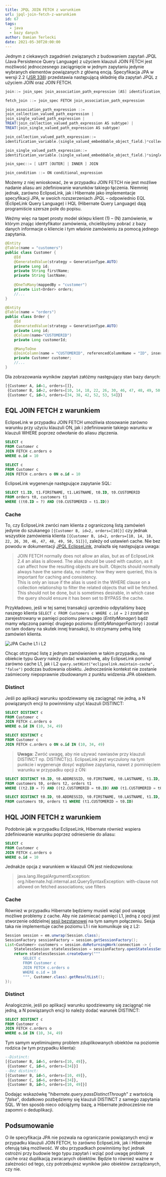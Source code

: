 ```yaml
---
title: JPQL JOIN FETCH z warunkiem
url: jpql-join-fetch-z-warunkiem
id: 67
tags:
  - java
  - bazy danych
author: Damian Terlecki
date: 2021-05-30T20:00:00
---
```


Jednym z ciekawych zagadnień związanych z budowaniem zapytań JPQL (Java Persistence Query Language) z użyciem klauzuli JOIN FETCH
jest możliwość jednoczesnego zaciągnięcie w jednym zapytaniu jedynie wybranych elementów powiązanych z główną encją. 
Specyfikacja JPA w wersji 2.2 ([JSR 338](https://download.oracle.com/otn-pub/jcp/persistence-2_2-mrel-spec/JavaPersistence.pdf))
przedstawia następującą składnię dla zapytań JPQL z użyciem JOIN oraz JOIN FETCH.

```groovy
join::= join_spec join_association_path_expression [AS] identification_variable [join_condition]

fetch_join ::= join_spec FETCH join_association_path_expression

join_association_path_expression ::=
join_collection_valued_path_expression |
join_single_valued_path_expression |
TREAT(join_collection_valued_path_expression AS subtype) |
TREAT(join_single_valued_path_expression AS subtype)

join_collection_valued_path_expression::=
identification_variable.{single_valued_embeddable_object_field.}*collection_valued_field

join_single_valued_path_expression::=
identification_variable.{single_valued_embeddable_object_field.}*single_valued_object_field

join_spec::= [ LEFT [OUTER] | INNER ] JOIN

join_condition ::= ON conditional_expression
```

Możemy z niej wnioskować, że w przypadku JOIN FETCH nie jest możliwe nadanie aliasu ani zdefiniowanie warunków takiego łączenia.
Niemniej jednak, zarówno EclipseLink, jak i Hibernate jako implementacje specyfikacji JPA, w swoich rozszerzeniach JPQL – odpowiednio
EQL (EclipeLink Query Language) i HQL (Hibernate Query Language) dają programiście szersze pole do popisu.

Weźmy więc na tapet prosty model sklepu klient (1) – (N) zamówienie, w którym znając identyfikator zamówienia, chcielibyśmy pobrać
z bazy danych informacje o kliencie i tym właśnie zamówieniu za pomocą jednego zapytania.

```java
@Entity
@Table(name = "customers")
public class Customer {
    @Id
    @GeneratedValue(strategy = GenerationType.AUTO)
    private Long id;
    private String firstName;
    private String lastName;
    
    @OneToMany(mappedBy = "customer")
    private List<Order> orders;
    //...
}

@Entity
@Table(name = "orders")
public class Order {
    @Id
    @GeneratedValue(strategy = GenerationType.AUTO)
    private Long id;
    @Column(name="CUSTOMERID")
    private Long customerId;

    @ManyToOne
    @JoinColumn(name = "CUSTOMERID", referencedColumnName = "ID", insertable = false, updatable = false)
    private Customer customer;
    //...
}
```

Dla zobrazowania wyników zapytań załóżmy następujący stan bazy danych:
```sql
[{Customer A, id=1, orders=[]},
 {Customer B, id=2, orders=[10, 14, 18, 22, 26, 30, 46, 47, 48, 49, 50, 51]},
 {Customer C, id=3, orders=[34, 38, 42, 52, 53, 54]}]
```

## EQL JOIN FETCH z warunkiem

EclipseLink w przypadku JOIN FETCH umożliwia stosowanie zarówno warunku przy użyciu klauzuli ON, jak i zdefiniowanie takiego warunku
w klauzuli WHERE poprzez odwołanie do aliasu złączenia.

```sql
SELECT c
FROM Customer c
JOIN FETCH c.orders o
WHERE o.id = 10

SELECT c
FROM Customer c
JOIN FETCH c.orders o ON o.id = 10
```

EclipseLink wygeneruje następujące zapytanie SQL:

```sql
SELECT t1.ID, t1.FIRSTNAME, t1.LASTNAME, t0.ID, t0.CUSTOMERID
FROM orders t0, customers t1
WHERE ((t0.ID = ?) AND (t0.CUSTOMERID = t1.ID))
```

### Cache

To, czy EclipseLink zwróci nam klienta z ograniczoną listą zamówień jedynie do szukanego `[{Customer B, id=2, orders=[10]}]`
czy jednak wszystkie zamówienia klienta `[{Customer B, id=2, orders=[10, 14, 18, 22, 26, 30, 46, 47, 48, 49, 50, 51]}]`, zależy od
ustawień cache. Nie bez powodu w dokumentacji [JPQL EclipseLink](https://wiki.eclipse.org/EclipseLink/UserGuide/JPA/Basic_JPA_Development/Querying/JPQL),
znalazła się następująca uwaga:
> JOIN FETCH normally does not allow an alias, but as of EclipseLink 2.4 an alias is allowed. The alias should be used with caution, as it can affect how the resulting objects are built. Objects should normally always have the same data, no matter how they were queried, this is important for caching and consistency.</br>This is only an issue if the alias is used in the WHERE clause on a collection relationship to filter the related objects that will be fetched. This should not be done, but is sometimes desirable, in which case the query should ensure it has been set to BYPASS the cache.

Przykładowo, jeśli w tej samej transakcji uprzednio odpytaliśmy bazę naszego klienta `SELECT c FROM Customers c WHERE c.id = 2` i został on zarejestrowany
w pamięci poziomu pierwszego (*EntityManager*) bądź mamy włączoną pamięć drugiego poziomu (*EntityManagerFactory*) i został on tam dodany na skutek
innej transakcji, to otrzymamy pełną listę zamówień klienta.

<img src="/img/hq/jpa-join-fetch-criteria.svg" alt="JPA Cache L1 i L2" title="JPA Cache L1 i L2">

Chcąc otrzymać listę z jednym zamówieniem w takim przypadku, na obiekcie typu *Query* należy dodać
wskazówkę, aby EclipseLink pominął zarówno cache L1, jak i L2 `query.setHint("eclipselink.maintain-cache", "false")`
podczas budowania obiektu. Jednocześnie kontekst nie zostanie zaśmiecony niepoprawnie zbudowanym z punktu widzenia JPA obiektem.

### Distinct

Jeśli po aplikacji warunku spodziewamy się zaciągnąć nie jedną, a N powiązanych encji to powinniśmy użyć klauzuli DISTINCT:

```sql
SELECT DISTINCT c
FROM Customer c
JOIN FETCH c.orders o
WHERE o.id IN (10, 34, 49)

SELECT DISTINCT c
FROM Customer c
JOIN FETCH c.orders o ON o.id IN (10, 34, 49)
```

> **Uwaga:** Zwróć uwagę, aby nie używać nawiasów przy klauzuli DISTINCT np. DISTINCT(c). EclipseLink jest wyczulony na tym punkcie i wygeneruje dosyć wątpliwe zapytania, nawet z pominięciem warunku w przypadku opcji z ON:
```sql
SELECT DISTINCT t0.ID, t0.ADDRESSID, t0.FIRSTNAME, t0.LASTNAME, t1.ID, t1.CUSTOMERID
FROM customers t0, orders t2, orders t1
WHERE ((t2.ID = ?) AND ((t2.CUSTOMERID = t0.ID) AND (t1.CUSTOMERID = t0.ID)))

SELECT DISTINCT t0.ID, t0.ADDRESSID, t0.FIRSTNAME, t0.LASTNAME, t1.ID, t1.CUSTOMERID
FROM customers t0, orders t1 WHERE (t1.CUSTOMERID = t0.ID)
```


## HQL JOIN FETCH z warunkiem

Podobnie jak w przypadku EclipseLink, Hibernate również wspiera zdefiniowanie warunku poprzez odniesienie do aliasu:

```sql
SELECT c
FROM Customer c
JOIN FETCH c.orders o
WHERE o.id = 10
```

Jednakże opcja z warunkiem w klauzuli ON jest niedozwolona:

> java.lang.IllegalArgumentException: org.hibernate.hql.internal.ast.QuerySyntaxException: with-clause not allowed on fetched associations; use filters

### Cache

Również w przypadku Hibernate będziemy musieli wziąć pod uwagę możliwe problemy z cache. Aby nie zaśmiecać pamięci L1, jedną z opcji jest stworzenie
oddzielnej [sesji bezstanowej](https://docs.jboss.org/hibernate/orm/5.2/javadocs/org/hibernate/StatelessSession.html) na tym samym połączeniu. Sesja taka nie implementuje cache poziomu L1 i nie komunikuje się z L2:
```java
Session session = em.unwrap(Session.class);
SessionFactory sessionFactory = session.getSessionFactory();
List<Customer> customers = session.doReturningWork(connection -> {
    StatelessSession statelessSession = sessionFactory.openStatelessSession(connection);
    return statelessSession.createQuery("""
        SELECT c
        FROM Customer c
        JOIN FETCH c.orders o
        WHERE o.id = 10
        """, Customer.class).getResultList();
});
```

### Distinct 

Analogicznie, jeśli po aplikacji warunku spodziewamy się zaciągnąć nie jedną, a N powiązanych encji to należy dodać warunek DISTINCT:

```sql
SELECT DISTINCT c
FROM Customer c
JOIN FETCH c.orders o
WHERE o.id IN (10, 34, 49)
```

Tym samym wyeliminujemy problem zduplikowanych obiektów na poziomie rodzica (w tym przypadku klienta):
```sql
--Distinct:
[{Customer B, id=5, orders=[10, 49]},
 {Customer C, id=6, orders=[34]}]
--Bez distinct:
[{Customer B, id=5, orders=[10, 49]},
 {Customer C, id=6, orders=[34]},
 {Customer B, id=5, orders=[10, 49]}]
```

Dodając wskazówkę "*hibernate.query.passDistinctThrough*" z wartością "*false*", dodatkowo pozbędziemy się klauzuli DISTINCT z samego
zapytania SQL. W ten sposób nieco odciążymy bazę, a Hibernate jednocześnie nie zapomni o deduplikacji.

## Podsumowanie

O ile specyfikacja JPA nie pozwala na ograniczanie powiązanych encji w przypadku klauzuli JOIN FETCH, to zarówno EclipseLink, jak i Hibernate oferują taką możliwość.
W obu przypadkach powinniśmy być jednak ostrożni przy budowie tego typu zapytań i wziąć pod uwagę problemy z cache oraz duplikacją zwracanych obiektów.
Będzie to również ważne w zależności od tego, czy potrzebujesz wyników jako obiektów zarządzanych, czy nie.
